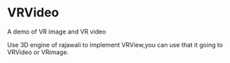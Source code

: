 # VRVideo
A demo of VR image and VR video 

Use 3D engine of rajawali to implement VRView,you can use that it going to VRVideo or VRimage.

